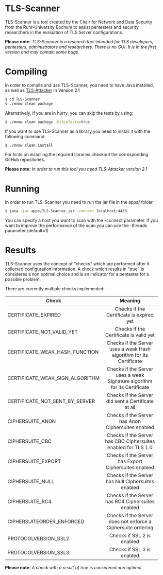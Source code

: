 # TLS-Scanner
TLS-Scanner is a tool created by the Chair for Network and Data Security from the Ruhr-University Bochum to assist pentesters and security researchers in the evaluation of TLS Server configurations. 

**Please note:**  *TLS-Scanner is a research tool intended for TLS developers, pentesters, administrators and researchers. There is no GUI. It is in the first version and may contain some bugs.*

# Compiling
In order to compile and use TLS-Scanner, you need to have Java installed, as well as [TLS-Attacker](https://github.com/RUB-NDS/TLS-Attacker) in Version 2.1
 
```bash
$ cd TLS-Scanner
$ ./mvnw clean package

```
Alternatively, if you are in hurry, you can skip the tests by using:
```bash
$ ./mvnw clean package -DskipTests=true
```

If you want to use TLS-Scanner as a library you need to install it with the following command:
```bash
$ ./mvnw clean install
```

For hints on installing the required libraries checkout the corresponding GitHub repositories.

**Please note:**  *In order to run this tool you need TLS-Attacker version 2.1*

# Running
In order to run TLS-Scanner you need to run the jar file in the apps/ folder.

```bash
$ java -jar apps/TLS-Scanner.jar -connect localhost:4433
```

You can specify a host you want to scan with the -connect parameter. If you want to improve the performance of the scan you can use the -threads parameter (default=1).


# Results
TLS-Scanner uses the concept of "checks" which are performed after it collected configuration information. A check which results in "true" is consideres a non optimal choice and is an indicator for a pentester for a possible problem.

There are currently multiple checks implemented:


| Check                           | Meaning                                                                  | 
| ------------------------------- |:------------------------------------------------------------------------:|
| CERTIFICATE_EXPIRED             | Checks if the Certificate is expired yet                                 |
| CERTIFICATE_NOT_VALID_YET       | Checks if the Certificate is valid yet                                   |
| CERTIFICATE_WEAK_HASH_FUNCTION  | Checks if the Server uses a weak Hash algorithm for its Certificate      |
| CERTIFICATE_WEAK_SIGN_ALGORITHM | Checks if the Server uses a weak Signature algorithm for its Certificate |
| CERTIFICATE_NOT_SENT_BY_SERVER  | Checks if the Server did sent a Certificate at all                       |
| CIPHERSUITE_ANON                | Checks if the Server has Anon Ciphersuites enabled                       |
| CIPHERSUITE_CBC                 | Checks if the Server has CBC Ciphersuites enabled for TLS 1.0            | 
| CIPHERSUITE_EXPORT              | Checks if the Server has Export Ciphersuites enabled                     |
| CIPHERSUITE_NULL                | Checks if the Server has Null Ciphersuites enabled                       |
| CIPHERSUITE_RC4                 | Checks if the Server has RC4 Ciphersuites enabled                        |
| CIPHERSUITEORDER_ENFORCED       | Checks if the Server does not enforce a Ciphersuite ordering             |
| PROTOCOLVERSION_SSL2            | Checks if SSL 2 is enabled                                               |
| PROTOCOLVERSION_SSL3            | Checks if SSL 3 is enabled                                               |

**Please note:**  *A check with a _result_ of true is considered non optimal*
